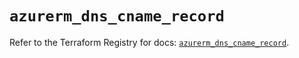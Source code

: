 # `azurerm_dns_cname_record`

Refer to the Terraform Registry for docs: [`azurerm_dns_cname_record`](https://registry.terraform.io/providers/hashicorp/azurerm/3.93.0/docs/resources/dns_cname_record).
